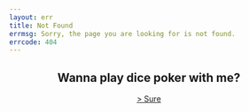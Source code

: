 ```yaml
---
layout: err
title: Not Found
errmsg: Sorry, the page you are looking for is not found.
errcode: 404
---
```


<h2 style="text-align: center;">Wanna play dice poker with me?</h2>
<a href="#g" class="animate-when-hover" style="display: block; text-align: center;">> Sure</a>

<script>
  document.querySelector('a[href="#g"]').addEventListener("click", (e) => {
    var pWins = 0;
    var dWins = 0;
    e.preventDefault();
    const elements = document.querySelectorAll(".title-bar");
    elements.forEach((element) => {
      element.remove();
    });
    const game = document.createElement("div");
    game.classList.add("game");
    game.innerHTML = `
                    <h2>Let's Play a game of Dice Poker</h2>
                    <p>Roll the dice and see if you can beat me!</p>
                    <button id="roll">Roll the dice</button>
                    <p>You: <p class="resultp">Poker</p><p>Your wins: <span class="pWins"></span> </p></p>
                `;
    document.querySelector("main").appendChild(game);

    const dices = document.createElement("div");
    dices.classList.add("dices");
    for (let i = 0; i < 5; i++) {
      const dice = document.createElement("div");
      dice.classList.add(`dice-P-${i + 1}`);
      dice.classList.add("dice");
      dice.classList.add("rolling");
      dice.innerHTML = `<a class="dice-value">6</a>`;
      dices.appendChild(dice);
    }
    document.querySelector(".game").appendChild(dices);

    const dealer = document.createElement("p");
    dealer.classList.add("dealer");
    dealer.innerHTML = `Me: <p class="resultd">Poker</p> <p>Mine wins: <span class="dWins"></span> </p>`;
    document.querySelector(".game").appendChild(dealer);

    const dealerDices = document.createElement("div");
    dealerDices.classList.add("dealer-dices");
    for (let i = 0; i < 5; i++) {
      const dice = document.createElement("div");
      dice.classList.add(`dice-P-${i + 1}`);
      dice.classList.add("dice");
      dice.classList.add("rolling");
      dice.innerHTML = `<a class="dice-value">6</a>`;
      dealerDices.appendChild(dice);
    }
    document.querySelector(".game").appendChild(dealerDices);

    const rollButton = document.getElementById("roll");

    var playerdones = 0;
    var playerdtwos = 0;
    var playerdthrees = 0;
    var playerdfours = 0;
    var playerdfives = 0;
    var playerdsixes = 0;

    var playercount = 0;

    var dealerdones = 0;
    var dealerdtwos = 0;
    var dealerdthrees = 0;
    var dealerdfours = 0;
    var dealerdfives = 0;
    var dealerdsixes = 0;

    var dealercount = 0;

    rollButton.addEventListener("click", (e) => {
      playerdones = 0;
      playerdtwos = 0;
      playerdthrees = 0;
      playerdfours = 0;
      playerdfives = 0;
      playerdsixes = 0;

      playercount = 0;

      dealerdones = 0;
      dealerdtwos = 0;
      dealerdthrees = 0;
      dealerdfours = 0;
      dealerdfives = 0;
      dealerdsixes = 0;

      dealercount = 0;

      e.preventDefault();
      const playerDices = document.querySelectorAll(".dice");
      var helper = 0;
      playerDices.forEach((dice) => {
        dice.querySelector(".dice-value").innerText =
          Math.floor(Math.random() * 6) + 1;
        helper++;
        if (helper <= 5) {
          playercount =
            playercount + parseInt(dice.querySelector(".dice-value").innerText);
          if (dice.querySelector(".dice-value").innerText == 1) {
            playerdones++;
          } else if (dice.querySelector(".dice-value").innerText == 2) {
            playerdtwos++;
          } else if (dice.querySelector(".dice-value").innerText == 3) {
            playerdthrees++;
          } else if (dice.querySelector(".dice-value").innerText == 4) {
            playerdfours++;
          } else if (dice.querySelector(".dice-value").innerText == 5) {
            playerdfives++;
          } else if (dice.querySelector(".dice-value").innerText == 6) {
            playerdsixes++;
          }
        }
      });

      const dealerDices = document.querySelectorAll(".dealer-dices .dice");
      dealerDices.forEach((dice) => {
        dice.querySelector(".dice-value").innerText =
          Math.floor(Math.random() * 6) + 1;
        if (dice.querySelector(".dice-value").innerText == 1) {
          dealerdones++;
        } else if (dice.querySelector(".dice-value").innerText == 2) {
          dealerdtwos++;
        } else if (dice.querySelector(".dice-value").innerText == 3) {
          dealerdthrees++;
        } else if (dice.querySelector(".dice-value").innerText == 4) {
          dealerdfours++;
        } else if (dice.querySelector(".dice-value").innerText == 5) {
          dealerdfives++;
        } else if (dice.querySelector(".dice-value").innerText == 6) {
          dealerdsixes++;
        }
        dealercount =
          dealercount + parseInt(dice.querySelector(".dice-value").innerText);
      });

      const playerValues = Array.from(playerDices).map((dice) =>
        parseInt(dice.querySelector(".dice-value").innerText)
      );
      const dealerValues = Array.from(dealerDices).map((dice) =>
        parseInt(dice.querySelector(".dice-value").innerText)
      );

      playerDices.forEach((dice, index) => {
        if (playerValues[index] === 1) {
          dice.style.backgroundColor = "red";
        } else if (playerValues[index] === 2) {
          dice.style.backgroundColor = "blue";
        } else if (playerValues[index] === 3) {
          dice.style.backgroundColor = "green";
        } else if (playerValues[index] === 4) {
          dice.style.backgroundColor = "yellow";
        } else if (playerValues[index] === 5) {
          dice.style.backgroundColor = "purple";
        } else if (playerValues[index] === 6) {
          dice.style.backgroundColor = "orange";
        }
      });
      playerDices.forEach((dice) => {
        dice.classList.add("rolling");
      });

      var result = "";
      var resultd = "";
      var playerpoinsts = 0;
      var playerbonus = 0;
      var dealerpoinsts = 0;
      var dealerbonus = 0;

      // Welcome to hell
      if (
        playerdones == 5 ||
        playerdtwos == 5 ||
        playerdthrees == 5 ||
        playerdfours == 5 ||
        playerdfives == 5 ||
        playerdsixes == 5
      ) {
        result = "Five-of-a-Kind";
        if (playerdones == 5) {
          playerbonus = 1;
        } else if (playerdtwos == 5) {
          playerbonus = 2;
        } else if (playerdthrees == 5) {
          playerbonus = 3;
        } else if (playerdfours == 5) {
          playerbonus = 4;
        } else if (playerdfives == 5) {
          playerbonus = 5;
        } else if (playerdsixes == 5) {
          playerbonus = 6;
        }
        
        playerpoinsts = 100;
      } else if (
        playerdones == 4 ||
        playerdtwos == 4 ||
        playerdthrees == 4 ||
        playerdfours == 4 ||
        playerdfives == 4 ||
        playerdsixes == 4
      ) {
        result = "Four-of-a-Kind";
        if (playerdones == 4) {
          playerbonus = 1;
        } else if (playerdtwos == 4) {
          playerbonus = 2;
        } else if (playerdthrees == 4) {
          playerbonus = 3;
        } else if (playerdfours == 4) {
          playerbonus = 4;
        } else if (playerdfives == 4) {
          playerbonus = 5;
        } else if (playerdsixes == 4) {
          playerbonus = 6;
        }
        
        playerpoinsts = 50;
      } else if (
        (playerdones == 3 ||
          playerdtwos == 3 ||
          playerdthrees == 3 ||
          playerdfours == 3 ||
          playerdfives == 3 ||
          playerdsixes == 3) &&
        (playerdones == 2 ||
          playerdtwos == 2 ||
          playerdthrees == 2 ||
          playerdfours == 2 ||
          playerdfives == 2 ||
          playerdsixes == 2)
      ) {
        if (playerdones == 3) {
          playerbonus = 1;
        } else if (playerdtwos == 3) {
          playerbonus = 2;
        } else if (playerdthrees == 3) {
          playerbonus = 3;
        } else if (playerdfours == 3) {
          playerbonus = 4;
        } else if (playerdfives == 3) {
          playerbonus = 5;
        } else if (playerdsixes == 3) {
          playerbonus = 6;
        }
        if (playerdones == 2) {
          playerbonus = playerbonus + 1;
        } else if (playerdtwos == 2) {
          playerbonus = playerbonus + 2;
        } else if (playerdthrees == 2) {
          playerbonus = playerbonus + 3;
        } else if (playerdfours == 2) {
          playerbonus = playerbonus + 4;
        } else if (playerdfives == 2) {
          playerbonus = playerbonus + 5;
        } else if (playerdsixes == 2) {
          playerbonus = playerbonus + 6;
        }

        result = "Full House";
        
        playerpoinsts = 25;
      } else if (
        playerdones == 3 ||
        playerdtwos == 3 ||
        playerdthrees == 3 ||
        playerdfours == 3 ||
        playerdfives == 3 ||
        playerdsixes == 3
      ) {
        result = "Three-of-a-Kind";
        if (playerdones == 3) {
          playerbonus = 1;
        } else if (playerdtwos == 3) {
          playerbonus = 2;
        } else if (playerdthrees == 3) {
          playerbonus = 3;
        } else if (playerdfours == 3) {
          playerbonus = 4;
        } else if (playerdfives == 3) {
          playerbonus = 5;
        } else if (playerdsixes == 3) {
          playerbonus = 6;
        }

        playerpoinsts = 10;
      } else if (
        (playerdones == 2 && playerdtwos == 2) ||
        (playerdones == 2 && playerdthrees == 2) ||
        (playerdones == 2 && playerdfours == 2) ||
        (playerdones == 2 && playerdfives == 2) ||
        (playerdones == 2 && playerdsixes == 2) ||
        (playerdtwos == 2 && playerdthrees == 2) ||
        (playerdtwos == 2 && playerdfours == 2) ||
        (playerdtwos == 2 && playerdfives == 2) ||
        (playerdtwos == 2 && playerdsixes == 2) ||
        (playerdthrees == 2 && playerdfours == 2) ||
        (playerdthrees == 2 && playerdfives == 2) ||
        (playerdthrees == 2 && playerdsixes == 2) ||
        (playerdfours == 2 && playerdfives == 2) ||
        (playerdfours == 2 && playerdsixes == 2) ||
        (playerdfives == 2 && playerdsixes == 2)
      ) {
        result = "Two Pairs";
        if (playerdones == 2) {
          playerbonus = 1;
        } else if (playerdtwos == 2) {
          playerbonus = 2;
        } else if (playerdthrees == 2) {
          playerbonus = 3;
        } else if (playerdfours == 2) {
          playerbonus = 4;
        } else if (playerdfives == 2) {
          playerbonus = 5;
        } else if (playerdsixes == 2) {
          playerbonus = 6;
        }
        if (playerdsixes == 2) {
          playerbonus = playerbonus + 6;
        } else if (playerdfives == 2) {
          playerbonus = playerbonus + 5;
        } else if (playerdfours == 2) {
          playerbonus = playerbonus + 4;
        } else if (playerdthrees == 2) {
          playerbonus = playerbonus + 3;
        } else if (playerdtwos == 2) {
          playerbonus = playerbonus + 2;
        } else if (playerdones == 2) {
          playerbonus = playerbonus + 1;
        }
        
        playerpoinsts = 5;
      } else if (
        playerdones == 2 ||
        playerdtwos == 2 ||
        playerdthrees == 2 ||
        playerdfours == 2 ||
        playerdfives == 2 ||
        playerdsixes == 2
      ) {
        result = "Pair";
        if (playerdones == 2) {
          playerbonus = 1;
        } else if (playerdtwos == 2) {
          playerbonus = 2;
        } else if (playerdthrees == 2) {
          playerbonus = 3;
        } else if (playerdfours == 2) {
          playerbonus = 4;
        } else if (playerdfives == 2) {
          playerbonus = 5;
        } else if (playerdsixes == 2) {
          playerbonus = 6;
        }
        playerpoinsts = 2;
      } else if (playercount == 15) {
        result = "Five High Straight";
        playerpoinsts = 15;
      } else if (playercount == 20) {
        result = "Six High Straight";
        playerpoinsts = 20;
      } else {
        result = "Nothing";
        playerbonus =
          playerdones +
          playerdtwos +
          playerdthrees +
          playerdfours +
          playerdfives +
          playerdsixes;
        playerpoinsts = 0;
        
      }

      // Welcome to hell part 2
      if (
        dealerdones == 5 ||
        dealerdtwos == 5 ||
        dealerdthrees == 5 ||
        dealerdfours == 5 ||
        dealerdfives == 5 ||
        dealerdsixes == 5
      ) {
        resultd = "Five-of-a-Kind";
        if (dealerdones == 5) {
          dealerbonus = 1;
        } else if (dealerdtwos == 5) {
          dealerbonus = 2;
        } else if (dealerdthrees == 5) {
          dealerbonus = 3;
        } else if (dealerdfours == 5) {
          dealerbonus = 4;
        } else if (dealerdfives == 5) {
          dealerbonus = 5;
        } else if (dealerdsixes == 5) {
          dealerbonus = 6;
        }
        dealerpoinsts = 100;
        
      } else if (
        dealerdones == 4 ||
        dealerdtwos == 4 ||
        dealerdthrees == 4 ||
        dealerdfours == 4 ||
        dealerdfives == 4 ||
        dealerdsixes == 4
      ) {
        resultd = "Four-of-a-Kind";
        if (dealerdones == 4) {
          dealerbonus = 1;
        } else if (dealerdtwos == 4) {
          dealerbonus = 2;
        } else if (dealerdthrees == 4) {
          dealerbonus = 3;
        } else if (dealerdfours == 4) {
          dealerbonus = 4;
        } else if (dealerdfives == 4) {
          dealerbonus = 5;
        } else if (dealerdsixes == 4) {
          dealerbonus = 6;
        }
        dealerpoinsts = 50;
        
      } else if (
        (dealerdones == 3 ||
          dealerdtwos == 3 ||
          dealerdthrees == 3 ||
          dealerdfours == 3 ||
          dealerdfives == 3 ||
          dealerdsixes == 3) &&
        (dealerdones == 2 ||
          dealerdtwos == 2 ||
          dealerdthrees == 2 ||
          dealerdfours == 2 ||
          dealerdfives == 2 ||
          dealerdsixes == 2)
      ) {
        resultd = "Full House";
        if (dealerdones == 3) {
          dealerbonus = 1;
        } else if (dealerdtwos == 3) {
          dealerbonus = 2;
        } else if (dealerdthrees == 3) {
          dealerbonus = 3;
        } else if (dealerdfours == 3) {
          dealerbonus = 4;
        } else if (dealerdfives == 3) {
          dealerbonus = 5;
        } else if (dealerdsixes == 3) {
          dealerbonus = 6;
        }
        if (dealerdones == 2) {
          dealerbonus = dealerbonus + 1;
        } else if (dealerdtwos == 2) {
          dealerbonus = dealerbonus + 2;
        } else if (dealerdthrees == 2) {
          dealerbonus = dealerbonus + 3;
        } else if (dealerdfours == 2) {
          dealerbonus = dealerbonus + 4;
        } else if (dealerdfives == 2) {
          dealerbonus = dealerbonus + 5;
        } else if (dealerdsixes == 2) {
          dealerbonus = dealerbonus + 6;
        }
        
        dealerpoinsts = 25;
      } else if (
        dealerdones == 3 ||
        dealerdtwos == 3 ||
        dealerdthrees == 3 ||
        dealerdfours == 3 ||
        dealerdfives == 3 ||
        dealerdsixes == 3
      ) {
        resultd = "Three-of-a-Kind";
        if (dealerdones == 3) {
          dealerbonus = 1;
        } else if (dealerdtwos == 3) {
          dealerbonus = 2;
        } else if (dealerdthrees == 3) {
          dealerbonus = 3;
        } else if (dealerdfours == 3) {
          dealerbonus = 4;
        } else if (dealerdfives == 3) {
          dealerbonus = 5;
        } else if (dealerdsixes == 3) {
          dealerbonus = 6;
        }
        
        dealerpoinsts = 10;
      } else if (
        (dealerdones == 2 && dealerdtwos == 2) ||
        (dealerdones == 2 && dealerdthrees == 2) ||
        (dealerdones == 2 && dealerdfours == 2) ||
        (dealerdones == 2 && dealerdfives == 2) ||
        (dealerdones == 2 && dealerdsixes == 2) ||
        (dealerdtwos == 2 && dealerdthrees == 2) ||
        (dealerdtwos == 2 && dealerdfours == 2) ||
        (dealerdtwos == 2 && dealerdfives == 2) ||
        (dealerdtwos == 2 && dealerdsixes == 2) ||
        (dealerdthrees == 2 && dealerdfours == 2) ||
        (dealerdthrees == 2 && dealerdfives == 2) ||
        (dealerdthrees == 2 && dealerdsixes == 2) ||
        (dealerdfours == 2 && dealerdfives == 2) ||
        (dealerdfours == 2 && dealerdsixes == 2) ||
        (dealerdfives == 2 && dealerdsixes == 2)
      ) {
        resultd = "Two Pairs";
        if (dealerdones == 2) {
          dealerbonus = 1;
        } else if (dealerdtwos == 2) {
          dealerbonus = 2;
        } else if (dealerdthrees == 2) {
          dealerbonus = 3;
        } else if (dealerdfours == 2) {
          dealerbonus = 4;
        } else if (dealerdfives == 2) {
          dealerbonus = 5;
        } else if (dealerdsixes == 2) {
          dealerbonus = 6;
        }
        if (dealerdsixes == 2) {
          dealerbonus = dealerbonus + 6;
        } else if (dealerdfives == 2) {
          dealerbonus = dealerbonus + 5;
        } else if (dealerdfours == 2) {
          dealerbonus = dealerbonus + 4;
        } else if (dealerdthrees == 2) {
          dealerbonus = dealerbonus + 3;
        } else if (dealerdtwos == 2) {
          dealerbonus = dealerbonus + 2;
        } else if (dealerdones == 2) {
          dealerbonus = dealerbonus + 1;
        }
        
        dealerpoinsts = 5;
      } else if (
        dealerdones == 2 ||
        dealerdtwos == 2 ||
        dealerdthrees == 2 ||
        dealerdfours == 2 ||
        dealerdfives == 2 ||
        dealerdsixes == 2
      ) {
        resultd = "Pair";
        dealerpoinsts = 2;
        if (dealerdones == 2) {
          dealerbonus = 1;
        } else if (dealerdtwos == 2) {
          dealerbonus = 2;
        } else if (dealerdthrees == 2) {
          dealerbonus = 3;
        } else if (dealerdfours == 2) {
          dealerbonus = 4;
        } else if (dealerdfives == 2) {
          dealerbonus = 5;
        } else if (dealerdsixes == 2) {
          dealerbonus = 6;
        }
      } else if (dealercount == 15) {
        resultd = "Five High Straight";
        if (dealerdones == 5) {
          dealerbonus = 1;
        } else if (dealerdtwos == 5) {
          dealerbonus = 2;
        } else if (dealerdthrees == 5) {
          dealerbonus = 3;
        } else if (dealerdfours == 5) {
          dealerbonus = 4;
        } else if (dealerdfives == 5) {
          dealerbonus = 5;
        } else if (dealerdsixes == 5) {
          dealerbonus = 6;
        }
        dealerpoinsts = 15;
      } else if (dealercount == 20) {
        resultd = "Six High Straight";
        if (dealerdones == 5) {
          dealerbonus = 1;
        } else if (dealerdtwos == 5) {
          dealerbonus = 2;
        } else if (dealerdthrees == 5) {
          dealerbonus = 3;
        } else if (dealerdfours == 5) {
          dealerbonus = 4;
        } else if (dealerdfives == 5) {
          dealerbonus = 5;
        } else if (dealerdsixes == 5) {
          dealerbonus = 6;
        }
        dealerpoinsts = 20;
      } else {
        resultd = "Nothing";
        dealerbonus =
          dealerdones +
          dealerdtwos +
          dealerdthrees +
          dealerdfours +
          dealerdfives +
          dealerdsixes;
        
        dealerpoinsts = 0;
      }
      document.querySelector(".resultp").innerText = result;
      document.querySelector(".resultd").innerText = resultd;
      
      console.log("player");
      console.log(playerpoinsts);
      console.log(playerbonus);
      console.log("dealer");
      console.log(dealerpoinsts);
      console.log(dealerbonus);
      


      if (!document.querySelector(".winner")) {
        const winner = document.createElement("p");
        winner.classList.add("winner");
        document.querySelector(".game").appendChild(winner);
      }
      const winner = document.querySelector(".winner");
      if (playerpoinsts > dealerpoinsts) {
        winner.innerText = "You win!";
        pWins = pWins + 1;
      } else if (playerpoinsts < dealerpoinsts) {
        winner.innerText = "I win!";
        dWins = dWins + 1;
      } else if (playerbonus > dealerbonus) {
        winner.innerText = "You win!";
        pWins = pWins + 1;
      } else if (playerbonus < dealerbonus) {
        winner.innerText = "I win!";
        dWins = dWins + 1;
      } else {
        winner.innerText = "It's a tie!";

      }

      document.querySelector(".pWins").innerText = pWins;
      document.querySelector(".dWins").innerText = dWins;
    });
  });
</script>

